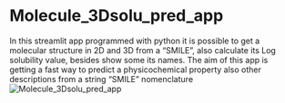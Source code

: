 # Molecule_3Dsolu_pred_app
In this streamlit app programmed with python it is possible to get a molecular structure in 2D and 3D from a “SMILE”, also calculate its Log solubility value, besides show some its names. The aim of this app is getting a fast way to predict a physicochemical property also other descriptions from a string “SMILE” nomenclature
![Molecule_3Dsolu_pred_app](https://user-images.githubusercontent.com/59380458/214460135-e2933c4b-3143-4669-83c6-c3f156a84ad6.gif)
